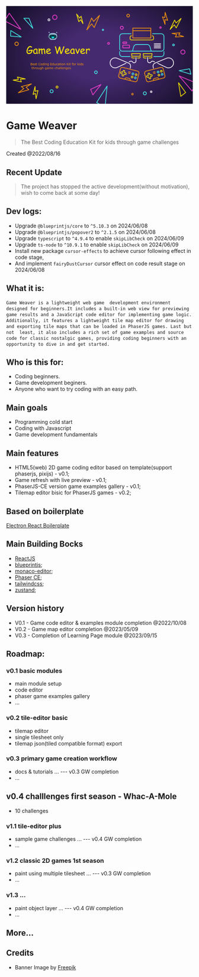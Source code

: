 <img src="./assets/gw_banner_2023_0526.png" />

# Game Weaver

> The Best Coding Education Kit for kids through game challenges

Created @2022/08/16

## Recent Update

> The project has stopped the active development(without motivation), wish to come back at some day!


## Dev logs:

- Upgrade `@blueprintjs/core` to `^5.10.3` on 2024/06/08
- Upgrade `@blueprintjs/popover2` to `^2.1.5` on 2024/06/08
- Upgrade `typescript` to `^4.9.4` to enable `skipLibCheck` on 2024/06/09
- Upgrade `ts-node` to `^10.9.1` to enable `skipLibCheck` on 2024/06/09
- Install new package `cursor-effects` to achieve cursor following effect in code stage,
- And implement `fairyDustCursor` cursor effect on code result stage on 2024/06/08


## What it is:

```
Game Weaver is a lightweight web game  development environment designed for beginners.It includes a built-in web view for previewing game results and a JavaScript code editor for implementing game logic. Additionally, it features a lightweight tile map editor for drawing and exporting tile maps that can be loaded in PhaserJS games. Last but not  least, it also includes a rich set of game examples and source code for classic nostalgic games, providing coding beginners with an opportunity to dive in and get started.
```

## Who is this for:

- Coding beginners.
- Game development beginers.
- Anyone who want to try coding with an easy path.


## Main goals

- Programming cold start
- Coding with Javascript
- Game development fundamentals

## Main features

- HTML5(web) 2D game coding editor based on template(support phaserjs, pixijs) - v0.1;
- Game refresh with live preview - v0.1;
- PhaserJS-CE version game examples gallery - v0.1;
- Tilemap editor bisic for PhaserJS games - v0.2;

## Based on boilerplate

[Electron React Boilerplate](https://github.com/electron-react-boilerplate/electron-react-boilerplate)

## Main Building Bocks

- [ReactJS](https://reactjs.org/)
- [blueprintjs](https://blueprintjs.com/);
- [monaco-editor](https://microsoft.github.io/monaco-editor/);
- [Phaser CE](https://github.com/photonstorm/phaser-ce);
- [tailwindcss](https://tailwindcss.com/);
- [zustand](https://github.com/pmndrs/zustand);

## Version history

- V0.1 - Game code editor & examples module completion @2022/10/08
- V0.2 - Game map editor completion @2023/05/09
- V0.3 - Completion of Learning Page module @2023/09/15

## Roadmap:

### v0.1 basic modules

- main module setup
- code editor
- phaser game examples gallery
- ...

### v0.2 tile-editor basic

- tilemap editor
- single tilesheet only
- tilemap json(tiled compatible format) export

### v0.3 primary game creation workflow

- docs & tutorials ... --- v0.3 GW completion
- ...

## v0.4 challlenges first season - Whac-A-Mole

- 10 challenges

### v1.1 tile-editor plus

- sample game challenges ... --- v0.4 GW completion
- ...

### v1.2 classic 2D games 1st season

- paint using multiple tilesheet ... --- v0.3 GW completion
- ...


### v1.3 ...

- paint object layer ... --- v0.4 GW completion
- ...

## More...

## Credits

- Banner Image by <a href="https://www.freepik.com/free-vector/flat-neon-gaming-landing-page-template_33809377.htm#&position=4&from_view=collections">Freepik</a>
